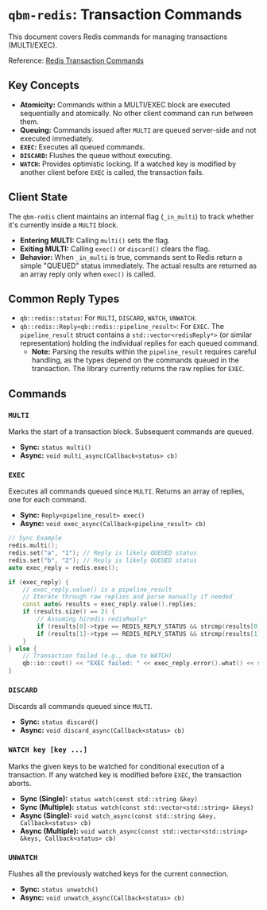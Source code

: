 # `qbm-redis`: Transaction Commands

This document covers Redis commands for managing transactions (MULTI/EXEC).

Reference: [Redis Transaction Commands](https://redis.io/commands/?group=transactions)

## Key Concepts

*   **Atomicity:** Commands within a MULTI/EXEC block are executed sequentially and atomically. No other client command can run between them.
*   **Queuing:** Commands issued after `MULTI` are queued server-side and not executed immediately.
*   **`EXEC`:** Executes all queued commands.
*   **`DISCARD`:** Flushes the queue without executing.
*   **`WATCH`:** Provides optimistic locking. If a watched key is modified by another client before `EXEC` is called, the transaction fails.

## Client State

The `qbm-redis` client maintains an internal flag (`_in_multi`) to track whether it's currently inside a `MULTI` block.

*   **Entering MULTI:** Calling `multi()` sets the flag.
*   **Exiting MULTI:** Calling `exec()` or `discard()` clears the flag.
*   **Behavior:** When `_in_multi` is true, commands sent to Redis return a simple "QUEUED" status immediately. The actual results are returned as an array reply only when `exec()` is called.

## Common Reply Types

*   `qb::redis::status`: For `MULTI`, `DISCARD`, `WATCH`, `UNWATCH`.
*   `qb::redis::Reply<qb::redis::pipeline_result>`: For `EXEC`. The `pipeline_result` struct contains a `std::vector<redisReply*>` (or similar representation) holding the individual replies for each queued command.
    *   **Note:** Parsing the results within the `pipeline_result` requires careful handling, as the types depend on the commands queued in the transaction. The library currently returns the raw replies for `EXEC`.

## Commands

### `MULTI`

Marks the start of a transaction block. Subsequent commands are queued.

*   **Sync:** `status multi()`
*   **Async:** `void multi_async(Callback<status> cb)`

### `EXEC`

Executes all commands queued since `MULTI`. Returns an array of replies, one for each command.

*   **Sync:** `Reply<pipeline_result> exec()`
*   **Async:** `void exec_async(Callback<pipeline_result> cb)`

```cpp
// Sync Example
redis.multi();
redis.set("a", "1"); // Reply is likely QUEUED status
redis.set("b", "2"); // Reply is likely QUEUED status
auto exec_reply = redis.exec();

if (exec_reply) {
    // exec_reply.value() is a pipeline_result
    // Iterate through raw replies and parse manually if needed
    const auto& results = exec_reply.value().replies;
    if (results.size() == 2) {
        // Assuming hiredis redisReply*
        if (results[0]->type == REDIS_REPLY_STATUS && strcmp(results[0]->str, "OK") == 0) { ... }
        if (results[1]->type == REDIS_REPLY_STATUS && strcmp(results[1]->str, "OK") == 0) { ... }
    }
} else {
    // Transaction failed (e.g., due to WATCH)
    qb::io::cout() << "EXEC failed: " << exec_reply.error().what() << std::endl;
}
```

### `DISCARD`

Discards all commands queued since `MULTI`.

*   **Sync:** `status discard()`
*   **Async:** `void discard_async(Callback<status> cb)`

### `WATCH key [key ...]`

Marks the given keys to be watched for conditional execution of a transaction. If any watched key is modified before `EXEC`, the transaction aborts.

*   **Sync (Single):** `status watch(const std::string &key)`
*   **Sync (Multiple):** `status watch(const std::vector<std::string> &keys)`
*   **Async (Single):** `void watch_async(const std::string &key, Callback<status> cb)`
*   **Async (Multiple):** `void watch_async(const std::vector<std::string> &keys, Callback<status> cb)`

### `UNWATCH`

Flushes all the previously watched keys for the current connection.

*   **Sync:** `status unwatch()`
*   **Async:** `void unwatch_async(Callback<status> cb)` 